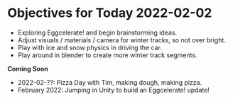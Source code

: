 # Objectives for Today 2022-02-02

- Exploring Eggcelerate! and begin brainstorming ideas.
- Adjust visuals / materials / camera for winter tracks, so not over bright.
- Play with ice and snow physics in driving the car.
- Play around in blender to create more winter track segments.

**Coming Soon**

- 2022-02-??: Pizza Day with Tim, making dough, making pizza.
- February 2022: Jumping in Unity to build an Eggcelerate! update!
